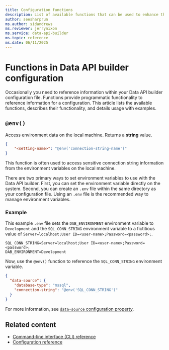 ```yaml
---
title: Configuration functions
description: List of available functions that can be used to enhance the functionality of Data API builder's configuration file.
author: seesharprun
ms.author: sidandrews
ms.reviewer: jerrynixon
ms.service: data-api-builder
ms.topic: reference
ms.date: 06/11/2025
---
```


# Functions in Data API builder configuration

Occasionally you need to reference information within your Data API builder configuration file. Functions provide programmatic functionality to reference information for a configuration. This article lists the available functions, describes their functionality, and details usage with examples.

## `@env()`

Access environment data on the local machine. Returns a **string** value.

```json
{
    "<setting-name>": "@env('connection-string-name')"
}
```

This function is often used to access sensitive connection string information from the environment variables on the local machine.

There are two primary ways to set environment variables to use with the Data API builder. First, you can set the environment variable directly on the system. Second, you can create an `.env` file within the same directory as your configuration file. Using an `.env` file is the recommended way to manage environment variables.

### Example

This example `.env` file sets the `DAB_ENVIRONMENT` environment variable to `Development` and the `SQL_CONN_STRING` environment variable to a fictitious value of `Server=localhost;User ID=<user-name>;Password=<password>;`.

```env
SQL_CONN_STRING=Server=localhost;User ID=<user-name>;Password=<password>;
DAB_ENVIRONMENT=Development
```

Now, use the `@env()` function to reference the `SQL_CONN_STRING` environment variable.

```json
{
  "data-source": {
    "database-type": "mssql",
    "connection-string": "@env('SQL_CONN_STRING')"
  }
}
```

For more information, see [`data-source` configuration property](../../configuration/data-source.md).

## Related content

- [Command-line interface (CLI) reference](../../reference-command-line-interface.md)
- [Configuration reference](../../configuration/index.md)
